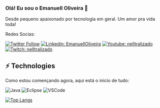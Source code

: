 ### Olá! Eu sou o Emanuell Oliveira 👋

Desde pequeno apaixonado por tecnologia em geral.
Um amor pra vida toda!

Redes Socias:

[![Twitter Follow](https://img.shields.io/twitter/follow/Nelltralizado?style=social)](https://twitter.com/Nelltralizado)
[![Linkedin: EmanuellOliveira](https://img.shields.io/badge/-Linkedin-blue?style=flat-square&logo=Linkedin&logoColor=white&link=https://www.linkedin.com/in/emanuell-oliveirajs/)](https://www.linkedin.com/in/emanuell-oliveirajs/)
[![Youtube: nelltralizado](https://img.shields.io/badge/-Youtube-red?style=flat-square&logo=Youtube&logoColor=white&link=http://youtube.com/nelltralizado)](http://youtube.com/nelltralizado)
[![Twitch: nelltralizado](https://img.shields.io/badge/-Twitch-blueviolet?style=flat-square&logo=Twitch&logoColor=white&link=https://www.twitch.tv/nelltralizado)](https://www.twitch.tv/nelltralizado)

## ⚡ Technologies

Como estou començando agora, aqui está o inicio de tudo:

![Java](https://img.shields.io/badge/-Java-007396?style=flat-square&logo=java)
![Eclipse](https://img.shields.io/badge/-Eclipse-2C2255?style=flat-square&logo=eclipse&logoColor=white)
![VSCode](https://img.shields.io/badge/-VSCode-007ACC?style=flat-square&logo=visual-studio-code&logoColor=white)

[![Top Langs](https://github-readme-stats.vercel.app/api/top-langs/?username=EmanuellOliveira)](https://github.com/EmanuellOliveira/EmanuellOliveira//github-readme-stats)
